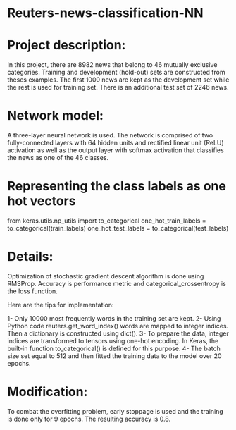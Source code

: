 # Reuters-news-classification-NN


# Project description:
In this project, there are 8982 news that belong to 46 mutually exclusive categories. Training and development (hold-out) sets are constructed from theses examples. The first 1000 news are kept as the development set while the rest is used for training set. There is an additional test set of 2246 news. 

# Network model: 
A three-layer neural network is used. The network is comprised of two fully-connected layers with 64 hidden units and rectified linear unit (ReLU) activation as well as the output layer with softmax activation that classifies the news as one of the 46 classes.

# Representing the class labels as one hot vectors 
from keras.utils.np_utils import to_categorical
one_hot_train_labels = to_categorical(train_labels)
one_hot_test_labels = to_categorical(test_labels)

# Details: 
Optimization of stochastic gradient descent algorithm is done using RMSProp. Accuracy is performance metric and categorical_crossentropy is the loss function.

Here are the tips for implementation:

1- Only 10000 most frequently words in the training set are kept.
2- Using Python code reuters.get_word_index() words are mapped to integer indices. Then a dictionary is constructed using dict().
3- To prepare the data, integer indices are transformed to tensors using one-hot encoding. In Keras, the built-in function to_categorical() is defined for this purpose.
4- The batch size set equal to 512 and then fitted the training data to the model over 20 epochs.

# Modification:
To combat the overfitting problem, early stoppage is used and the training is done only for 9 epochs. The resulting accuracy is 0.8.
